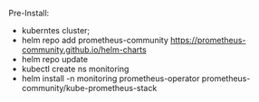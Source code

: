 Pre-Install: 
* kuberntes cluster;
* helm repo add prometheus-community https://prometheus-community.github.io/helm-charts
* helm repo update
* kubectl create ns monitoring
* helm install -n monitoring prometheus-operator prometheus-community/kube-prometheus-stack


